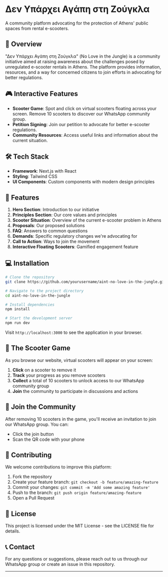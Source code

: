 # Δεν Υπάρχει Αγάπη στη Ζούγκλα

A community platform advocating for the protection of Athens' public spaces from rental e-scooters.

## 🌟 Overview

"Δεν Υπάρχει Αγάπη στη Ζούγκλα" (No Love in the Jungle) is a community initiative aimed at raising awareness about the challenges posed by unregulated e-scooter rentals in Athens. The platform provides information, resources, and a way for concerned citizens to join efforts in advocating for better regulations.

## 🎮 Interactive Features

- **Scooter Game**: Spot and click on virtual scooters floating across your screen. Remove 10 scooters to discover our WhatsApp community group.
- **Petition Signing**: Join our petition to advocate for better e-scooter regulations.
- **Community Resources**: Access useful links and information about the current situation.

## 🛠️ Tech Stack

- **Framework**: Next.js with React
- **Styling**: Tailwind CSS
- **UI Components**: Custom components with modern design principles

## 🚀 Features

1. **Hero Section**: Introduction to our initiative
2. **Principles Section**: Our core values and principles
3. **Scooter Situation**: Overview of the current e-scooter problem in Athens
4. **Proposals**: Our proposed solutions
5. **FAQ**: Answers to common questions
6. **Demands**: Specific regulatory changes we're advocating for
7. **Call to Action**: Ways to join the movement
8. **Interactive Floating Scooters**: Gamified engagement feature

## 💻 Installation

```bash
# Clone the repository
git clone https://github.com/yourusername/aint-no-love-in-the-jungle.git

# Navigate to the project directory
cd aint-no-love-in-the-jungle

# Install dependencies
npm install

# Start the development server
npm run dev
```

Visit `http://localhost:3000` to see the application in your browser.

## 🎲 The Scooter Game

As you browse our website, virtual scooters will appear on your screen:

1. **Click** on a scooter to remove it
2. **Track** your progress as you remove scooters
3. **Collect** a total of 10 scooters to unlock access to our WhatsApp community group
4. **Join** the community to participate in discussions and actions

## 📱 Join the Community

After removing 10 scooters in the game, you'll receive an invitation to join our WhatsApp group. You can:

- Click the join button
- Scan the QR code with your phone

## 🤝 Contributing

We welcome contributions to improve this platform:

1. Fork the repository
2. Create your feature branch: `git checkout -b feature/amazing-feature`
3. Commit your changes: `git commit -m 'Add some amazing feature'`
4. Push to the branch: `git push origin feature/amazing-feature`
5. Open a Pull Request

## 📝 License

This project is licensed under the MIT License - see the LICENSE file for details.

## 📞 Contact

For any questions or suggestions, please reach out to us through our WhatsApp group or create an issue in this repository.

---